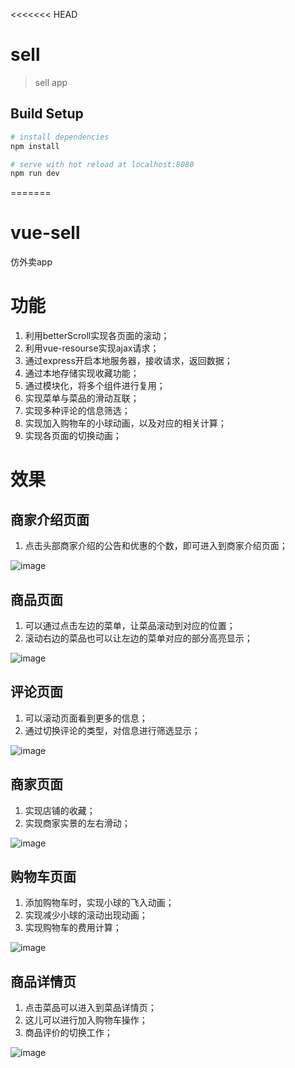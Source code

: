 <<<<<<< HEAD
# sell

> sell app

## Build Setup

``` bash
# install dependencies
npm install

# serve with hot reload at localhost:8080
npm run dev
```
=======
# vue-sell
仿外卖app

# 功能
1. 利用betterScroll实现各页面的滚动；
2. 利用vue-resourse实现ajax请求；
3. 通过express开启本地服务器，接收请求，返回数据；
4. 通过本地存储实现收藏功能；
5. 通过模块化，将多个组件进行复用；
6. 实现菜单与菜品的滑动互联；
7. 实现多种评论的信息筛选；
8. 实现加入购物车的小球动画，以及对应的相关计算；
9. 实现各页面的切换动画；

# 效果
## 商家介绍页面
1. 点击头部商家介绍的公告和优惠的个数，即可进入到商家介绍页面； 

![image](https://github.com/tfeng-use/vue-sell/blob/master/sell-img/%E5%95%86%E5%AE%B6%E4%BB%8B%E7%BB%8D.gif)
## 商品页面
1. 可以通过点击左边的菜单，让菜品滚动到对应的位置； 
2. 滚动右边的菜品也可以让左边的菜单对应的部分高亮显示； 

![image](https://github.com/tfeng-use/vue-sell/blob/master/sell-img/%E5%95%86%E5%93%81%E9%A1%B5.gif)
## 评论页面
1. 可以滚动页面看到更多的信息； 
2. 通过切换评论的类型，对信息进行筛选显示； 

![image](https://github.com/tfeng-use/vue-sell/blob/master/sell-img/%E8%AF%84%E8%AE%BA.gif)
## 商家页面
1. 实现店铺的收藏； 
2. 实现商家实景的左右滑动； 

![image](https://github.com/tfeng-use/vue-sell/blob/master/sell-img/%E5%95%86%E5%AE%B6.gif)
## 购物车页面
1. 添加购物车时，实现小球的飞入动画； 
2. 实现减少小球的滚动出现动画； 
3. 实现购物车的费用计算； 

![image](https://raw.githubusercontent.com/tfeng-use/vue-sell/master/sell-img/%E8%B4%AD%E7%89%A9%E8%BD%A6.gif)
## 商品详情页
1. 点击菜品可以进入到菜品详情页； 
2. 这儿可以进行加入购物车操作； 
3. 商品评价的切换工作； 

![image](https://github.com/tfeng-use/vue-sell/blob/master/sell-img/%E8%8F%9C%E5%93%81%E8%AF%A6%E6%83%85%E9%A1%B5.gif)
